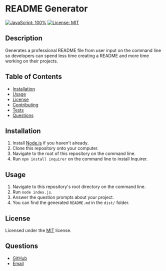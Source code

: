 # README Generator
[![JavaScript: 100%](https://img.shields.io/badge/JavaScript-100%-blue.svg)](https://www.javascript.com/)
[![License: MIT](https://img.shields.io/badge/License-MIT-yellow.svg)](https://choosealicense.com/licenses/mit/)

## Description
Generates a professional README file from user input on the command line so developers can spend less time creating a README and more time working on their projects.

## Table of Contents
* [Installation](#installation)
* [Usage](#usage)
* [License](#license)
* [Contributing](#contributing)
* [Tests](#tests)
* [Questions](#questions)

## Installation
1. Install [Node.js](https://nodejs.org/en/) if you haven't already.
2. Clone this repository onto your computer.
3. Navigate to the root of this repository on the command line.
4. Run `npm install inquirer` on the command line to install Inquirer.

## Usage
1. Navigate to this repository's root directory on the command line.
2. Run `node index.js`.
3. Answer the question prompts about your project.
4. You can find the generated `README.md` in the `dist/` folder.

## License
Licensed under the [MIT](https://choosealicense.com/licenses/mit/) license.

## Questions
- [GitHub](https://github.com/kg-phantom)
- [Email](mailto:ksurbayan@gmail.com)
